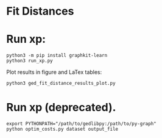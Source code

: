 # Fit Distances

# Run xp:
```
python3 -m pip install graphkit-learn
python3 run_xp.py
```

Plot results in figure and LaTex tables:
```
python3 ged_fit_distance_results_plot.py
``` 

# Run xp (deprecated).
```
export PYTHONPATH="/path/to/gedlibpy:/path/to/py-graph"
python optim_costs.py dataset output_file
```
